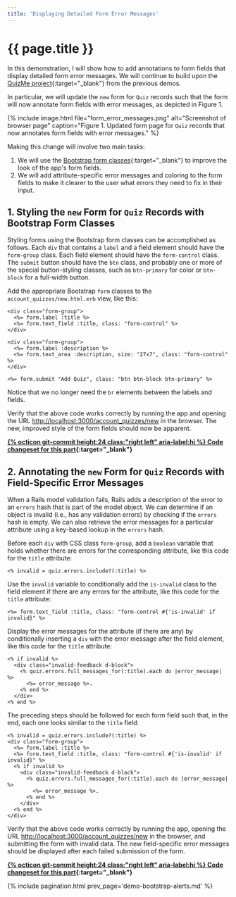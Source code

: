 ```yaml
---
title: 'Displaying Detailed Form Error Messages'
---
```


# {{ page.title }}

In this demonstration, I will show how to add annotations to form fields that display detailed form error messages. We will continue to build upon the [QuizMe project](https://github.com/human-se/quiz-me-2020){:target="_blank"} from the previous demos.

In particular, we will update the `new` form for `Quiz` records such that the form will now annotate form fields with error messages, as depicted in Figure 1.

{% include image.html file="form_error_messages.png" alt="Screenshot of browser page" caption="Figure 1. Updated form page for `Quiz` records that now annotates form fields with error messages." %}

Making this change will involve two main tasks:

1. We will use the [Bootstrap form classes](https://getbootstrap.com/docs/4.4/components/forms/){:target="_blank"} to improve the look of the app's form fields.
1. We will add attribute-specific error messages and coloring to the form fields to make it clearer to the user what errors they need to fix in their input.

## 1. Styling the `new` Form for `Quiz` Records with Bootstrap Form Classes

Styling forms using the Bootstrap form classes can be accomplished as follows. Each `div` that contains a `label` and a field element should have the `form-group` class. Each field element should have the `form-control` class. The `submit` button should have the `btn` class, and probably one or more of the special button-styling classes, such as `btn-primary` for color or `btn-block` for a full-width button.

Add the appropriate Bootstrap `form` classes to the `account_quizzes/new.html.erb` view, like this:

```erb
<div class="form-group">
  <%= form.label :title %>
  <%= form.text_field :title, class: "form-control" %>
</div>

<div class="form-group">
  <%= form.label :description %>
  <%= form.text_area :description, size: "27x7", class: "form-control" %>
</div>

<%= form.submit "Add Quiz", class: "btn btn-block btn-primary" %>
```

Notice that we no longer need the `br` elements between the labels and fields.

Verify that the above code works correctly by running the app and opening the URL <http://localhost:3000/account_quizzes/new> in the browser. The new, improved style of the form fields should now be apparent.

**[{% octicon git-commit height:24 class:"right left" aria-label:hi %} Code changeset for this part](https://github.com/human-se/quiz-me-2020/commit/824621161ad9201d6363935fa0552af235a798a9){:target="_blank"}**

## 2. Annotating the `new` Form for `Quiz` Records with Field-Specific Error Messages

When a Rails model validation fails, Rails adds a description of the error to an `errors` hash that is part of the model object. We can determine if an object is invalid (i.e., has any validation errors) by checking if the `errors` hash is empty. We can also retrieve the error messages for a particular attribute using a key-based lookup in the `errors` hash.

Before each `div` with CSS class `form-group`, add a `boolean` variable that holds whether there are errors for the corresponding attribute, like this code for the `title` attribute:

```erb
<% invalid = quiz.errors.include?(:title) %>
```

Use the `invalid` variable to conditionally add the `is-invalid` class to the field element if there are any errors for the attribute, like this code for the `title` attribute:

```erb
<%= form.text_field :title, class: "form-control #{'is-invalid' if invalid}" %>
```

Display the error messages for the attribute (if there are any) by conditionally inserting a `div` with the error message after the field element, like this code for the `title` attribute:

```erb
<% if invalid %>
  <div class="invalid-feedback d-block">
    <% quiz.errors.full_messages_for(:title).each do |error_message| %>
      <%= error_message %>.
    <% end %>
  </div>
<% end %>
```

The preceding steps should be followed for each form field such that, in the end, each one looks similar to the `title` field:

```erb
<% invalid = quiz.errors.include?(:title) %>
<div class="form-group">
  <%= form.label :title %>
  <%= form.text_field :title, class: "form-control #{'is-invalid' if invalid}" %>
  <% if invalid %>
    <div class="invalid-feedback d-block">
      <% quiz.errors.full_messages_for(:title).each do |error_message| %>
        <%= error_message %>.
      <% end %>
    </div>
  <% end %>
</div>
```

Verify that the above code works correctly by running the app, opening the URL <http://localhost:3000/account_quizzes/new> in the browser, and submitting the form with invalid data. The new field-specific error messages should be displayed after each failed submission of the form.

**[{% octicon git-commit height:24 class:"right left" aria-label:hi %} Code changeset for this part](https://github.com/human-se/quiz-me-2020/commit/7016da9b7f25d95a795cfa38ce66fd7712d60b9c){:target="_blank"}**

{% include pagination.html prev_page='demo-bootstrap-alerts.md' %}
